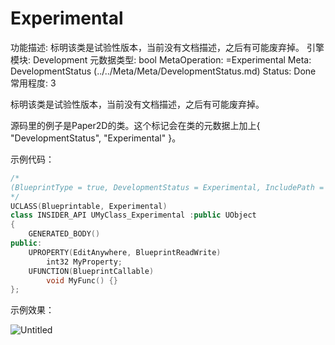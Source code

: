 # Experimental

功能描述: 标明该类是试验性版本，当前没有文档描述，之后有可能废弃掉。
引擎模块: Development
元数据类型: bool
MetaOperation: =Experimental
Meta: DevelopmentStatus (../../Meta/Meta/DevelopmentStatus.md)
Status: Done
常用程度: 3

标明该类是试验性版本，当前没有文档描述，之后有可能废弃掉。

源码里的例子是Paper2D的类。这个标记会在类的元数据上加上{ "DevelopmentStatus", "Experimental" }。

示例代码：

```cpp
/*
(BlueprintType = true, DevelopmentStatus = Experimental, IncludePath = Class/Display/MyClass_Deprecated.h, IsBlueprintBase = true, ModuleRelativePath = Class/Display/MyClass_Deprecated.h)
*/
UCLASS(Blueprintable, Experimental)
class INSIDER_API UMyClass_Experimental :public UObject
{
	GENERATED_BODY()
public:
	UPROPERTY(EditAnywhere, BlueprintReadWrite)
		int32 MyProperty;
	UFUNCTION(BlueprintCallable)
		void MyFunc() {}
};
```

示例效果：

![Untitled](Experimental/Untitled.png)